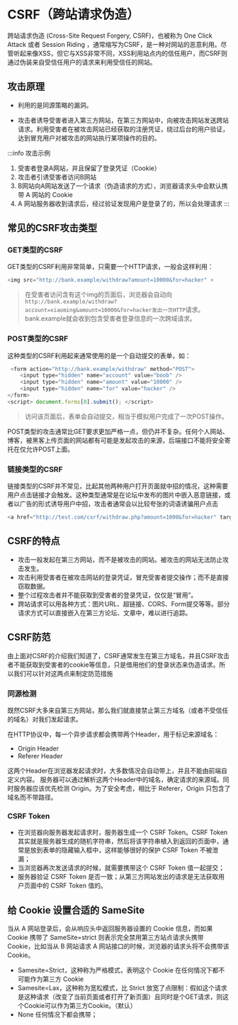 # CSRF（跨站请求伪造）

跨站请求伪造 (Cross-Site Request Forgery, CSRF)，也被称为 One Click Attack 或者 Session Riding ，通常缩写为CSRF，是一种对网站的恶意利用。尽管听起来像XSS，但它与XSS非常不同，XSS利用站点内的信任用户，而CSRF则通过伪装来自受信任用户的请求来利用受信任的网站。


## 攻击原理

- 利用的是同源策略的漏洞。

- 攻击者诱导受害者进入第三方网站，在第三方网站中，向被攻击网站发送跨站请求。利用受害者在被攻击网站已经获取的注册凭证，绕过后台的用户验证，达到冒充用户对被攻击的网站执行某项操作的目的。

:::info 攻击示例
1. 受害者登录A网站，并且保留了登录凭证（Cookie）
2. 攻击者引诱受害者访问B网站
3. B网站向A网站发送了一个请求（伪造请求的方式），浏览器请求头中会默认携带 A 网站的 Cookie
4. A 网站服务器收到请求后，经过验证发现用户是登录了的，所以会处理请求
:::

## 常见的CSRF攻击类型

### GET类型的CSRF

GET类型的CSRF利用非常简单，只需要一个HTTP请求，一般会这样利用：
```javascript
<img src="http://bank.example/withdraw?amount=10000&for=hacker" > 
```
> 在受害者访问含有这个img的页面后，浏览器会自动向`http://bank.example/withdraw?account=xiaoming&amount=10000&for=hacker发出一次HTTP`请求。bank.example就会收到包含受害者登录信息的一次跨域请求。

### POST类型的CSRF
这种类型的CSRF利用起来通常使用的是一个自动提交的表单，如：
```javascript
 <form action="http://bank.example/withdraw" method="POST">
    <input type="hidden" name="account" value="boob" />
    <input type="hidden" name="amount" value="10000" />
    <input type="hidden" name="for" value="hacker" />
</form>
<script> document.forms[0].submit(); </script> 
```
> 访问该页面后，表单会自动提交，相当于模拟用户完成了一次POST操作。

POST类型的攻击通常比GET要求更加严格一点，但仍并不复杂。任何个人网站、博客，被黑客上传页面的网站都有可能是发起攻击的来源，后端接口不能将安全寄托在仅允许POST上面。

### 链接类型的CSRF

链接类型的CSRF并不常见，比起其他两种用户打开页面就中招的情况，这种需要用户点击链接才会触发。这种类型通常是在论坛中发布的图片中嵌入恶意链接，或者以广告的形式诱导用户中招，攻击者通常会以比较夸张的词语诱骗用户点击

```javascript
<a href="http://test.com/csrf/withdraw.php?amount=1000&for=hacker" target="_blank"> 领红包 <a/>
```

## CSRF的特点

- 攻击一般发起在第三方网站，而不是被攻击的网站。被攻击的网站无法防止攻击发生。
- 攻击利用受害者在被攻击网站的登录凭证，冒充受害者提交操作；而不是直接窃取数据。
- 整个过程攻击者并不能获取到受害者的登录凭证，仅仅是“冒用”。
- 跨站请求可以用各种方式：图片URL、超链接、CORS、Form提交等等。部分请求方式可以直接嵌入在第三方论坛、文章中，难以进行追踪。


## CSRF防范
由上面对CSRF的介绍我们知道了，CSRF通常发生在第三方域名，并且CSRF攻击者不能获取到受害者的cookie等信息，只是借用他们的登录状态来伪造请求。所以我们可以针对这两点来制定防范措施

### 同源检测
既然CSRF大多来自第三方网站，那么我们就直接禁止第三方域名（或者不受信任的域名）对我们发起请求。

在HTTP协议中，每一个异步请求都会携带两个Header，用于标记来源域名：
- Origin Header
- Referer Header

这两个Header在浏览器发起请求时，大多数情况会自动带上，并且不能由前端自定义内容。 服务器可以通过解析这两个Header中的域名，确定请求的来源域。同时服务器应该优先检测 Origin。为了安全考虑，相比于 Referer，Origin 只包含了域名而不带路径。

### CSRF Token

- 在浏览器向服务器发起请求时，服务器生成一个 CSRF Token。CSRF Token 其实就是服务器生成的随机字符串，然后将该字符串植入到返回的页面中，通常是放到表单的隐藏输入框中，这样能够很好的保护 CSRF Token 不被泄漏；
- 当浏览器再次发送请求的时候，就需要携带这个 CSRF Token 值一起提交；
- 服务器验证 CSRF Token 是否一致；从第三方网站发出的请求是无法获取用户页面中的 CSRF Token 值的。

## 给 Cookie 设置合适的 SameSite

当从 A 网站登录后，会从响应头中返回服务器设置的 Cookie 信息，而如果 Cookie 携带了 SameSite=strict 则表示完全禁用第三方站点请求头携带 Cookie，比如当从 B 网站请求 A 网站接口的时候，浏览器的请求头将不会携带该 Cookie。

- Samesite=Strict，这种称为严格模式，表明这个 Cookie 在任何情况下都不可能作为第三方 Cookie
- Samesite=Lax，这种称为宽松模式，比 Strict 放宽了点限制：假如这个请求是这种请求（改变了当前页面或者打开了新页面）且同时是个GET请求，则这个Cookie可以作为第三方Cookie。（默认）
- None 任何情况下都会携带；